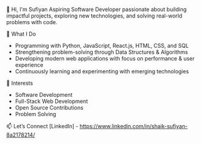 👋 Hi, I'm Sufiyan
Aspiring Software Developer passionate about building impactful projects, exploring new technologies, and solving real-world problems with code.

🚀 What I Do
- Programming with Python, JavaScript, React.js, HTML, CSS, and SQL
- Strengthening problem-solving through Data Structures & Algorithms
- Developing modern web applications with focus on performance & user experience
- Continuously learning and experimenting with emerging technologies

📌 Interests
- Software Development
- Full-Stack Web Development
- Open Source Contributions
- Problem Solving
  
📫 Let’s Connect
[LinkedIn] - https://www.linkedin.com/in/shaik-sufiyan-8a2178214/  
